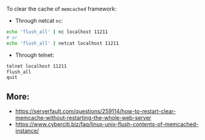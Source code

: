 To clear the cache of `memcached` framework:

- Through netcat `nc`:
```bash
echo 'flush_all' | nc localhost 11211
# or
echo 'flush_all' | netcat localhost 11211
```
- Through telnet:
```bash
telnet localhost 11211
flush_all
quit
```
## More:
- https://serverfault.com/questions/259114/how-to-restart-clear-memcache-without-restarting-the-whole-web-server
- https://www.cyberciti.biz/faq/linux-unix-flush-contents-of-memcached-instance/
